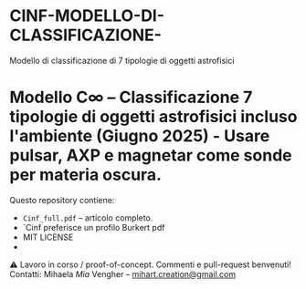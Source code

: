 # CINF-MODELLO-DI-CLASSIFICAZIONE-
Modello di classificazione di 7 tipologie di oggetti astrofisici 
# Modello C∞ – Classificazione 7 tipologie di oggetti astrofisici incluso l'ambiente (Giugno 2025) - Usare pulsar, AXP e magnetar come sonde per materia oscura. 

Questo repository contiene:
* `Cinf_full.pdf` – articolo completo.
* `Cinf preferisce un profilo Burkert pdf
* MIT LICENSE
* 
⚠️  Lavoro in corso / proof-of-concept. Commenti e pull-request benvenuti!
Contatti: Mihaela *Mia* Vengher – <mihart.creation@gmail.com>
